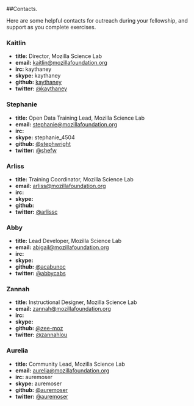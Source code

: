 ##Contacts.

Here are some helpful contacts for outreach during your fellowship, and support as you complete exercises.

### Kaitlin

* **title:** Director, Mozilla Science Lab
* **email:** kaitlin@mozillafoundation.org
* **irc:** kaythaney
* **skype:** kaythaney
* **github:** [kaythaney](https://github.com/kaythaney)
* **twitter:** [@kaythaney](https://twitter.com/kaythaney)

### Stephanie

* **title:** Open Data Training Lead, Mozilla Science Lab
* **email:** stephanie@mozillafoundation.org
* **irc:**
* **skype:** stephanie_4504
* **github:** [@stephwright](https://github.com/stephwright)
* **twitter:** [@shefw](https://twitter.com/shefw)

### Arliss

* **title:** Training Coordinator, Mozilla Science Lab
* **email:** arliss@mozillafoundation.org
* **irc:**
* **skype:**
* **github:**
* **twitter:** [@arlissc](https://twitter.com/arlissc)

### Abby 

* **title:** Lead Developer, Mozilla Science Lab
* **email:** abigail@mozillafoundation.org
* **irc:**
* **skype:**
* **github:** [@acabunoc](https://github.com/acabunoc)
* **twitter:** [@abbycabs](https://twitter.com/abbycabs)

### Zannah

* **title:** Instructional Designer, Mozilla Science Lab
* **email:** zannah@mozillafoundation.org
* **irc:**
* **skype:** 
* **github:** [@zee-moz](https://github.com/zee-moz)
* **twitter:** [@zannahlou](https://twitter.com/zannahlou)

### Aurelia

* **title:** Community Lead, Mozilla Science Lab
* **email:** aurelia@mozillafoundation.org
* **irc:** auremoser
* **skype:** auremoser
* **github:** [@auremoser](https://github.com/auremoser)
* **twitter:** [@auremoser](https://twitter.com/auremoser)
